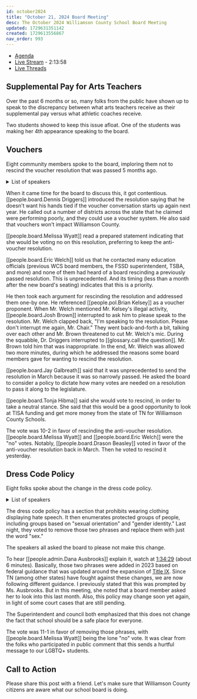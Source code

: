 ```yaml
---
id: october2024
title: "October 21, 2024 Board Meeting"
desc: The October 2024 Williamson County School Board Meeting
updated: 1729631351142
created: 1729613556867
nav_order: 993
---
```


- [Agenda](https://meeting.boeconnect.net/Public/Agenda/566?meeting=659574)
- [Live Stream](https://www.youtube.com/live/fZvTLhXEA00) - 2:13:58
- [Live Threads](https://www.threads.net/@murribu/post/DBZ4lJGJc1B)

## Supplemental Pay for Arts Teachers

Over the past 6 months or so, many folks from the public have shown up to speak to the discrepancy between what arts teachers receive as their supplemental pay versus what athletic coaches receive.

Two students showed to keep this issue afloat. One of the students was making her 4th appearance speaking to the board.

## Vouchers

Eight community members spoke to the board, imploring them not to rescind the voucher resolution that was passed 5 months ago.

<details>
<summary>List of speakers</summary>

- [[people.o.Jared Sullivan]]
- Katie Rose
- [[people.o.Tony Caudill]]
- [[people.o.Kate Keese]]
- Ashley Webster
- [[people.o.Angela Frederick]]
- Laura Seay
- Becca Ripley

</details>

When it came time for the board to discuss this, it got contentious. [[people.board.Dennis Driggers]] introduced the resolution saying that he doesn't want his hands tied if the voucher conversation starts up again next year. He called out a number of districts across the state that he claimed were performing poorly, and they could use a voucher system. He also said that vouchers won't impact Williamson County.

[[people.board.Melissa Wyatt]] read a prepared statement indicating that she would be voting no on this resolution, preferring to keep the anti-voucher resolution.

[[people.board.Eric Welch]] told us that he contacted many education officials (previous WCS board members, the FSSD superintendent, TSBA, and more) and none of them had heard of a board rescinding a previously passed resolution. This is unprecedented. And its timing (less than a month after the new board's seating) indicates that this is a priority.

He then took each argument for rescinding the resolution and addressed them one-by one. He referenced [[people.pol.Brian Kelsey]] as a voucher proponent. When Mr. Welch mentioned Mr. Kelsey's illegal activity, [[people.board.Josh Brown]] interrupted to ask him to please speak to the resolution. Mr. Welch clapped back, "I'm speaking to the resolution. Please don't interrupt me again, Mr. Chair." They went back-and-forth a bit, talking over each other and Mr. Brown threatened to cut Mr. Welch's mic. During the squabble, Dr. Driggers interrupted to [[glossary.call the question]]. Mr. Brown told him that was inappropriate. In the end, Mr. Welch was allowed two more minutes, during which he addressed the reasons some board members gave for wanting to rescind the resolution.

[[people.board.Jay Galbreath]] said that it was unprecedented to send the resolution in March because it was so narrowly passed. He asked the board to consider a policy to dictate how many votes are needed on a resolution to pass it along to the legislature.

[[people.board.Tonja Hibma]] said she would vote to rescind, in order to take a neutral stance. She said that this would be a good opportunity to look at TISA funding and get more money from the state of TN for Williamson County Schools.

The vote was 10-2 in favor of rescinding the anti-voucher resolution. [[people.board.Melissa Wyatt]] and [[people.board.Eric Welch]] were the "no" votes. Notably, [[people.board.Drason Beasley]] voted in favor of the anti-voucher resolution back in March. Then he voted to rescind it yesterday.

## Dress Code Policy

Eight folks spoke about the change in the dress code policy.

<details>
<summary>List of speakers</summary>

- Ashley Webster
- Amy Duncan
- [[people.o.Eve Boger]]
- Laura Seay
- Becca Ripley
- 3 students

</details>

The dress code policy has a section that prohibits wearing clothing displaying hate speech. It then enumerates protected groups of people, including groups based on "sexual orientation" and "gender identity." Last night, they voted to remove those two phrases and replace them with just the word "sex."

The speakers all asked the board to please not make this change.

To hear [[people.admin.Dana Ausbrooks]] explain it, watch at [1:34:29](https://www.youtube.com/live/fZvTLhXEA00?t=5655) (about 6 minutes). Basically, those two phrases were added in 2023 based on federal guidance that was updated around the expansion of [Title IX](https://en.wikipedia.org/wiki/Title_IX). Since TN (among other states) have fought against these changes, we are now following different guidance. I previously stated that this was prompted by Ms. Ausbrooks. But in this meeting, she noted that a board member asked her to look into this last month. Also, this policy may change soon yet again, in light of some court cases that are still pending.

The Superintendent and council both emphasized that this does not change the fact that school should be a safe place for everyone.

The vote was 11-1 in favor of removing those phrases, with [[people.board.Melissa Wyatt]] being the lone "no" vote. It was clear from the folks who participated in public comment that this sends a hurtful message to our LGBTQ+ students.

## Call to Action

Please share this post with a friend. Let's make sure that Williamson County citizens are aware what our school board is doing.
